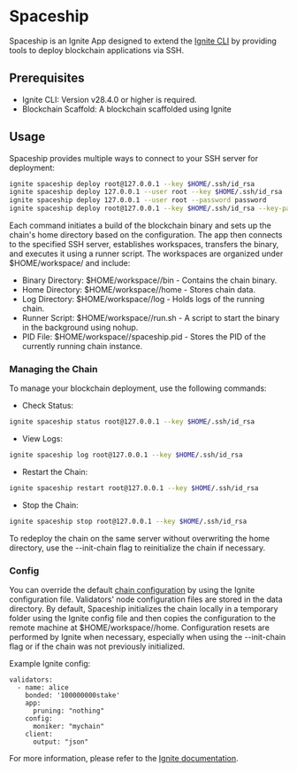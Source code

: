 # Spaceship

Spaceship is an Ignite App designed to extend the [Ignite CLI](https://github.com/ignite/cli) by providing tools to
deploy blockchain applications via SSH.

## Prerequisites

* Ignite CLI: Version v28.4.0 or higher is required.
* Blockchain Scaffold: A blockchain scaffolded using Ignite

## Usage

Spaceship provides multiple ways to connect to your SSH server for deployment:

```sh
ignite spaceship deploy root@127.0.0.1 --key $HOME/.ssh/id_rsa
ignite spaceship deploy 127.0.0.1 --user root --key $HOME/.ssh/id_rsa
ignite spaceship deploy 127.0.0.1 --user root --password password
ignite spaceship deploy root@127.0.0.1 --key $HOME/.ssh/id_rsa --key-password key_password
```

Each command initiates a build of the blockchain binary and sets up the chain's home directory based on the
configuration. The app then connects to the specified SSH server, establishes workspaces, transfers the binary, and
executes it using a runner script. The workspaces are organized under $HOME/workspace/<chain-id> and include:

- Binary Directory: $HOME/workspace/<chain-id>/bin - Contains the chain binary.
- Home Directory: $HOME/workspace/<chain-id>/home - Stores chain data.
- Log Directory: $HOME/workspace/<chain-id>/log - Holds logs of the running chain.
- Runner Script: $HOME/workspace/<chain-id>/run.sh - A script to start the binary in the background using nohup.
- PID File: $HOME/workspace/<chain-id>/spaceship.pid - Stores the PID of the currently running chain instance.

### Managing the Chain

To manage your blockchain deployment, use the following commands:

- Check Status:

```sh
ignite spaceship status root@127.0.0.1 --key $HOME/.ssh/id_rsa
```

- View Logs:

```sh
ignite spaceship log root@127.0.0.1 --key $HOME/.ssh/id_rsa
```

- Restart the Chain:

```sh
ignite spaceship restart root@127.0.0.1 --key $HOME/.ssh/id_rsa
```

- Stop the Chain:

```sh
ignite spaceship stop root@127.0.0.1 --key $HOME/.ssh/id_rsa
```

To redeploy the chain on the same server without overwriting the home directory, use the --init-chain flag to
reinitialize the chain if necessary.

### Config

You can override the default [chain configuration](https://docs.ignite.com/references/config#validators) by using the
Ignite configuration file. Validators' node configuration files are stored in the data directory. By default, Spaceship
initializes the chain locally in a temporary folder using the Ignite config file and then copies the configuration to
the remote machine at $HOME/workspace/<chain-id>/home.
Configuration resets are performed by Ignite when necessary, especially when using the --init-chain flag or if the chain
was not previously initialized.

Example Ignite config:

```
validators:
  - name: alice
    bonded: '100000000stake'
    app:
      pruning: "nothing"
    config:
      moniker: "mychain"
    client:
      output: "json"
```

For more information, please refer to the [Ignite documentation](https://docs.ignite.com).
